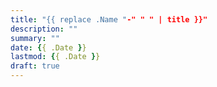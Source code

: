 ```yaml
---
title: "{{ replace .Name "-" " " | title }}"
description: ""
summary: ""
date: {{ .Date }}
lastmod: {{ .Date }}
draft: true
---
```

